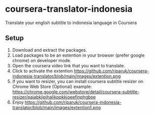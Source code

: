 # coursera-translator-indonesia
Translate your english subtitle to indonesia language in Coursera

## Setup
1. Download and extract the packages.
2. Load packages to be an extention in your browser (prefer google chrome) on developer mode.
3. Open the coursera video link that you want to translate.
4. Click to activate the extention
https://github.com/riparuk/coursera-indonesia-translator/blob/main/images/extention.png
6. If you want to resizer, you can install coursera subtitle resizer on Chrome Web Store (Optional)
   example: https://chrome.google.com/webstore/detail/coursera-subtitle-resizer/eaiabkjipjhalikppkkjoeefjnphgbpe
8. Enjoy
https://github.com/riparuk/coursera-indonesia-translator/blob/main/images/extention1.png
